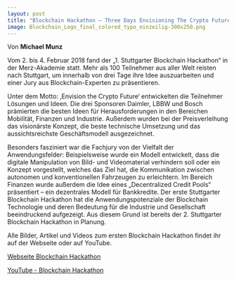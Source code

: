 ```yaml
---
layout: post
title: "Blockchain Hackathon – Three Days Envisioning The Crypto Future!"
image: Blockchain_Logo_final_colored_typo_einzeilig-300x250.png
---
```


Von **Michael Munz**

Vom 2. bis 4. Februar 2018 fand der „1. Stuttgarter Blockchain Hackathon“ in der Merz-Akademie statt. 
Mehr als 100 Teilnehmer aus aller Welt reisten nach Stuttgart, um innerhalb von drei Tage ihre Idee auszuarbeiten 
und einer Jury aus Blockchain-Experten zu präsentieren. 

Unter dem Motto: ‚Envision the Crypto Future‘ entwickelten die Teilnehmer Lösungen und Ideen. Die drei Sponsoren Daimler, LBBW und Bosch prämierten die besten Ideen für Herausforderungen in den Bereichen Mobilität, Finanzen und Industrie. Außerdem wurden bei der Preisverleihung das visionärste Konzept, die beste technische Umsetzung und das aussichtsreichste Geschäftsmodell ausgezeichnet. 

Besonders fasziniert war die Fachjury von der Vielfalt der Anwendungsfelder: Beispielsweise wurde ein Modell entwickelt, dass die digitale Manipulation von Bild- und Videomaterial verhindern soll oder ein Konzept vorgestellt, welches das Ziel hat, die Kommunikation zwischen autonomen und konventionellen Fahrzeugen zu erleichtern. Im Bereich Finanzen wurde außerdem die Idee eines „Decentralized Credit Pools“ präsentiert – ein dezentrales Modell für Bankkredite. Der erste Stuttgarter Blockchain Hackathon hat die Anwendungspotenziale der Blockchain Technologie und deren Bedeutung für die Industrie und Gesellschaft beeindruckend aufgezeigt. Aus diesem Grund ist bereits der 2. Stuttgarter Blockchain Hackathon in Planung.

Alle Bilder, Artikel und Videos zum ersten Blockchain Hackathon findet ihr auf der Webseite oder auf YouTube.

[Webseite Blockchain Hackathon](https://www.blockchain-hackathon.de/review-hackathon-2018/#1518872232327-6543b639-338d)

[YouTube - Blockchain Hackathon](https://www.youtube.com/channel/UCTQIyxMVsddwEk6-wg-UVkA)
